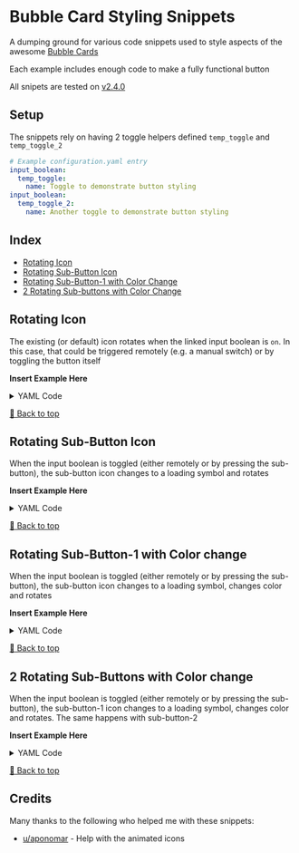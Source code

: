 # Bubble Card Styling Snippets

A dumping ground for various code snippets used to style aspects of the awesome [Bubble Cards](https://github.com/Clooos/Bubble-Card)

Each example includes enough code to make a fully functional button

All snipets are tested on [v2.4.0](https://github.com/Clooos/Bubble-Card/releases/tag/v2.4.0)

## Setup

The snippets rely on having 2 toggle helpers defined `temp_toggle` and `temp_toggle_2`

```yaml
# Example configuration.yaml entry
input_boolean:
  temp_toggle:
    name: Toggle to demonstrate button styling
input_boolean:
  temp_toggle_2:
    name: Another toggle to demonstrate button styling
```

## Index

- [Rotating Icon](#rotating-icon)
- [Rotating Sub-Button Icon](#rotating-sub-button-icon)
- [Rotating Sub-Button-1 with Color Change](#rotating-sub-button-1-with-color-change)
- [2 Rotating Sub-buttons with Color Change](#2-rotating-sub-buttons-with-color-change)

## Rotating Icon

The existing (or default) icon rotates when the linked input boolean is `on`.  In this case, that could be triggered remotely (e.g. a manual switch) or by toggling the button itself

**Insert Example Here**

<details>
  <summary>YAML Code</summary>

```yaml
type: custom:bubble-card
card_type: button
button_type: state
entity: input_boolean.temp_toggle
name: Rotating Icon
styles: |-
    .bubble-icon {
    animation: ${hass.states['input_boolean.temp_toggle'].state === 'on' ? 'slow-rotate 2s linear infinite' : ''};
    }
    @keyframes slow-rotate {
    0% { transform: rotate(0deg); }
    100% { transform: rotate(360deg); }
    }
button_action:
    tap_action:
    action: toggle
```
</details>

[🔼 Back to top](#bubble-card-styling-snippets)

## Rotating Sub-Button Icon

When the input boolean is toggled (either remotely or by pressing the sub-button), the sub-button icon changes to a loading symbol and rotates

**Insert Example Here**

<details>
  <summary>YAML Code</summary>

```yaml
type: custom:bubble-card
card_type: button
button_type: state
entity: input_boolean.temp_toggle
name: Rotating Sub-button-1
sub_button:
  - name: Toggle
    tap_action:
      action: toggle
    icon: mdi:server
    state_background: false
styles: >-
  .bubble-sub-button-1 { 
    animation: ${hass.states['input_boolean.temp_toggle'].state === 'on' ? 'slow-rotate 2s linear infinite' : ''};
  } 

  @keyframes slow-rotate { 
    0% { transform: rotate(0deg); } 
    100% { transform: rotate(360deg); } 
  }

  ${subButtonIcon[0].setAttribute("icon",
  hass.states['input_boolean.temp_toggle'].state === 'on' ? 'mdi:loading' 
     : hass.states['input_boolean.temp_toggle'].state === 'off' ? 'mdi:server' :'mdi:server' )}
tap_action:
  action: none
double_tap_action:
  action: none
hold_action:
  action: none
button_action:
  tap_action:
    action: none
  double_tap_action:
    action: none
  hold_action:
    action: none
```
</details>

[🔼 Back to top](#bubble-card-styling-snippets)

## Rotating Sub-Button-1 with Color change

When the input boolean is toggled (either remotely or by pressing the sub-button), the sub-button icon changes to a loading symbol, changes color and rotates

**Insert Example Here**

<details>
  <summary>YAML Code</summary>

```yaml
type: custom:bubble-card
card_type: button
button_type: state
entity: input_boolean.temp_toggle
name: Rotating Sub-button-1 with color change
sub_button:
  - name: Toggle
    tap_action:
      action: toggle
    icon: mdi:server
    state_background: false
styles: >-
  .bubble-sub-button-1 { 
    background-color: ${hass.states['input_boolean.temp_toggle'].state != 'on' ? 'rgb(1, 1, 1)' : 'rgb(230, 128, 41)'} !important;
    animation: ${hass.states['input_boolean.temp_toggle'].state === 'on' ? 'slow-rotate 2s linear infinite' : ''};
  } 

  @keyframes slow-rotate { 
    0% { transform: rotate(0deg); } 
    100% { transform: rotate(360deg); } 
  }

  ${subButtonIcon[0].setAttribute("icon",
  hass.states['input_boolean.temp_toggle'].state === 'on' ? 'mdi:loading' 
     : hass.states['input_boolean.temp_toggle'].state === 'off' ? 'mdi:server' :'mdi:server' )}
tap_action:
  action: none
double_tap_action:
  action: none
hold_action:
  action: none
button_action:
  tap_action:
    action: none
  double_tap_action:
    action: none
  hold_action:
    action: none

```
</details>

[🔼 Back to top](#bubble-card-styling-snippets)

## 2 Rotating Sub-Buttons with Color change

When the input boolean is toggled (either remotely or by pressing the sub-button), the sub-button-1 icon changes to a loading symbol, changes color and rotates.  The same happens with sub-button-2

**Insert Example Here**

<details>
  <summary>YAML Code</summary>

```yaml
type: custom:bubble-card
card_type: button
button_type: state
entity: input_boolean.temp_toggle
name: Two Sub-buttons, both changing icons, color and rotating
sub_button:
  - entity: input_boolean.temp_toggle
    name: Toggle
    tap_action:
      action: toggle
    icon: mdi:server
    state_background: false
  - entity: input_boolean.temp_toggle_2
    name: Toggle
    tap_action:
      action: toggle
    icon: mdi:reload
    state_background: false
styles: >-
  .bubble-sub-button-1 { 
    background-color: ${hass.states['input_boolean.temp_toggle'].state != 'on' ? 'rgb(1, 1, 1)' : 'rgb(230, 128, 41)'} !important;
    animation: ${hass.states['input_boolean.temp_toggle'].state === 'on' ? 'slow-rotate 2s linear infinite' : ''};
  }  .bubble-sub-button-2 { 
    background-color: ${hass.states['input_boolean.temp_toggle_2'].state != 'on' ? 'rgb(1, 1, 1)' : 'rgb(230, 128, 41)'} !important;
    animation: ${hass.states['input_boolean.temp_toggle_2'].state === 'on' ? 'slow-rotate 2s linear infinite' : ''};
  } 

  @keyframes slow-rotate { 
    0% { transform: rotate(0deg); } 
    100% { transform: rotate(360deg); } 
  }

  ${subButtonIcon[0].setAttribute("icon",
  hass.states['input_boolean.temp_toggle'].state === 'on' ? 'mdi:loading' 
     : hass.states['input_boolean.temp_toggle'].state === 'off' ? 'mdi:server' :'mdi:server' )}
  ${subButtonIcon[1].setAttribute("icon",
  hass.states['input_boolean.temp_toggle_2'].state === 'on' ? 'mdi:loading' 
     : hass.states['input_boolean.temp_toggle_2'].state === 'off' ? 'mdi:reload' :'mdi:reload' )}
tap_action:
  action: none
double_tap_action:
  action: none
hold_action:
  action: none
button_action:
  tap_action:
    action: none
  double_tap_action:
    action: none
  hold_action:
    action: none
```
</details>

[🔼 Back to top](#bubble-card-styling-snippets)

## Credits

Many thanks to the following who helped me with these snippets:

- [u/aponomar](https://www.reddit.com/user/aponomar/) - Help with the animated icons
